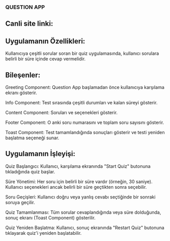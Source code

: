 ### QUESTION APP
## Canli site linki:


## Uygulamanın Özellikleri:

Kullanıcıya çeşitli sorular soran bir quiz uygulamasında, kullanıcı sorulara belirli bir süre içinde cevap vermelidir.

## Bileşenler:

Greeting Component: Question App başlamadan önce kullanıcıya karşılama ekranı gösterir.

Info Component: Test sırasında çeşitli durumları ve kalan süreyi gösterir.

Content Component: Soruları ve seçenekleri gösterir.

Footer Component: O anki soru numarasını ve toplam soru sayısını gösterir.

Toast Component: Test tamamlandığında sonuçları gösterir ve testi yeniden başlatma seçeneği sunar.

## Uygulamanın İşleyişi:
Quiz Başlangıcı: Kullanıcı, karşılama ekranında "Start Quiz" butonuna tıkladığında quiz başlar.

Süre Yönetimi: Her soru için belirli bir süre vardır (örneğin, 30 saniye). Kullanıcı seçenekleri ancak belirli bir süre geçtikten sonra seçebilir.

Soru Geçişleri: Kullanıcı doğru veya yanlış cevabı seçtiğinde bir sonraki soruya geçilir.

Quiz Tamamlanması: Tüm sorular cevaplandığında veya süre dolduğunda, sonuç ekranı (Toast Component) gösterilir.

Quiz Yeniden Başlatma: Kullanıcı, sonuç ekranında "Restart Quiz" butonuna tıklayarak quiz'i yeniden başlatabilir.